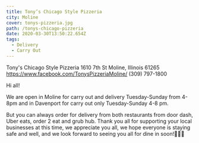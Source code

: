 ```yaml
---
title: Tony’s Chicago Style Pizzeria
city: Moline
cover: tonys-pizzeria.jpg
path: /tonys-chicago-pizzeria
date: 2020-03-30T13:50:22.654Z
tags:
  - Delivery
  - Carry Out
---
```


Tony's Chicago Style Pizzeria
1610 7th St
Moline, Illinois 61265
https://www.facebook.com/TonysPizzeriaMoline/
(309) 797-1800

Hi all!

We are open in Moline for carry out and delivery Tuesday-Sunday from 4-8pm and in Davenport for carry out only Tuesday-Sunday 4-8 pm.

But you can always order for delivery from both restaurants from door dash, Uber eats, order 2 eat and grub hub. Thank you all for supporting your local businesses at this time, we appreciate you all, we hope everyone is staying safe and well, and we look forward to seeing you all for dine in soon!🙏🏻🍕
